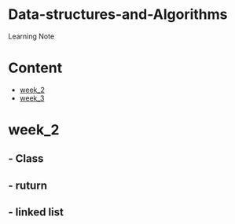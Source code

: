 # Data-structures-and-Algorithms
  Learning Note

# Content
 - [week_2](https://github.com/vanikk06/Data-structures-and-Algorithms#week_2)
 - [week_3]()
 
# week_2
##  - Class
##  - ruturn
##  - linked list

